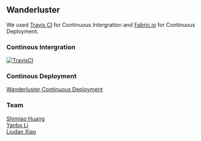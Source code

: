 Wanderluster
------------
We used [Travis CI](https://travis-ci.org) for Continuous Intergration and [Fabric.io](https://fabric.io/dashboard) for Continuous Deployment.

### Continous Intergration
[![TravisCI](https://travis-ci.org/wanderlusterCornellTech/wanderluster-ios.svg?branch=master)](https://travis-ci.org/wanderlusterCornellTech/wanderluster-ios)

### Continous Deployment
[Wanderluster Continuous Deployment](https://betas.to/fESw4x5z)

### Team
[Shimiao Huang](https://github.com/liudan30/cs5356/blob/master/people/shimiao-huang.md)  
[Yanbo Li](https://github.com/liudan30/cs5356/blob/master/people/yanbo-li.md)   
[Liudan Xiao](https://github.com/liudan30/cs5356/blob/master/people/liudan-xiao.md)

